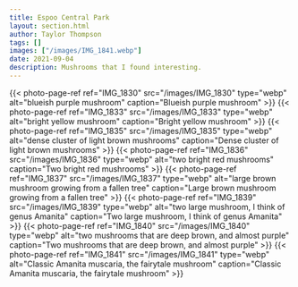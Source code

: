 ```yaml
---
title: Espoo Central Park
layout: section.html
author: Taylor Thompson
tags: []
images: ["/images/IMG_1841.webp"]
date: 2021-09-04
description: Mushrooms that I found interesting.
---
```


{{< photo-page-ref ref="IMG_1830" src="/images/IMG_1830" type="webp" alt="blueish purple mushroom" caption="Blueish purple mushroom" >}}
{{< photo-page-ref ref="IMG_1833" src="/images/IMG_1833" type="webp" alt="bright yellow mushroom" caption="Bright yellow mushroom" >}}
{{< photo-page-ref ref="IMG_1835" src="/images/IMG_1835" type="webp" alt="dense cluster of light brown mushrooms" caption="Dense cluster of light brown mushrooms" >}}
{{< photo-page-ref ref="IMG_1836" src="/images/IMG_1836" type="webp" alt="two bright red mushrooms" caption="Two bright red mushrooms" >}}
{{< photo-page-ref ref="IMG_1837" src="/images/IMG_1837" type="webp" alt="large brown mushroom growing from a fallen tree" caption="Large brown mushroom growing from a fallen tree" >}}
{{< photo-page-ref ref="IMG_1839" src="/images/IMG_1839" type="webp" alt="two large mushroom, I think of genus Amanita" caption="Two large mushroom, I think of genus Amanita" >}}
{{< photo-page-ref ref="IMG_1840" src="/images/IMG_1840" type="webp" alt="two mushrooms that are deep brown, and almost purple" caption="Two mushrooms that are deep brown, and almost purple" >}}
{{< photo-page-ref ref="IMG_1841" src="/images/IMG_1841" type="webp" alt="Classic Amanita muscaria, the fairytale mushroom" caption="Classic Amanita muscaria, the fairytale mushroom" >}}
